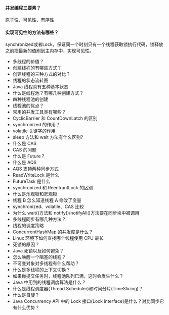 #### 并发编程三要素？
原子性、可见性、有序性
#### 实现可见性的方法有哪些？
synchronized或者Lock，保证同一个时刻只有一个线程获取锁执行代码，锁释放之前把最新的值刷到主内存中，实现可见性。
-   多线程的价值？
-   创建线程的有哪些方式？
-   创建线程的三种方式的对比？
-   线程的状态流转图
-   Java 线程具有五种基本状态
-   什么是线程池？有哪几种创建方式？
-   四种线程池的创建
-   线程池的优点？
-   常用的并发工具类有哪些？
-   CyclicBarrier 和 CountDownLatch 的区别
-   synchronized 的作用？
-   volatile 关键字的作用
-   sleep 方法和 wait 方法有什么区别?
-   什么是 CAS
-   CAS 的问题
-   什么是 Future？
-   什么是 AQS
-   AQS 支持两种同步方式
-   ReadWriteLock 是什么
-   FutureTask 是什么
-   synchronized 和 ReentrantLock 的区别
-   什么是乐观锁和悲观锁
-   线程 B 怎么知道线程 A 修改了变量
-   synchronized、volatile、CAS 比较
-   为什么 wait()方法和 notify()/notifyAll()方法要在同步块中被调用
-   多线程同步有哪几种方法？
-   线程的调度策略
-   ConcurrentHashMap 的并发度是什么？
-   Linux 环境下如何查找哪个线程使用 CPU 最长
-   死锁的原因？
-   Java 死锁以及如何避免？
-   怎么唤醒一个阻塞的线程？
-   不可变对象对多线程有什么帮助？
-   什么是多线程的上下文切换？
-   如果你提交任务时，线程池队列已满，这时会发生什么？
-   Java 中用到的线程调度算法是什么？
-   什么是线程调度器(Thread Scheduler)和时间分片(TimeSlicing)？
-   什么是自旋？
-   Java Concurrency API 中的 Lock 接口(Lock interface)是什么？对比同步它有什么优势？